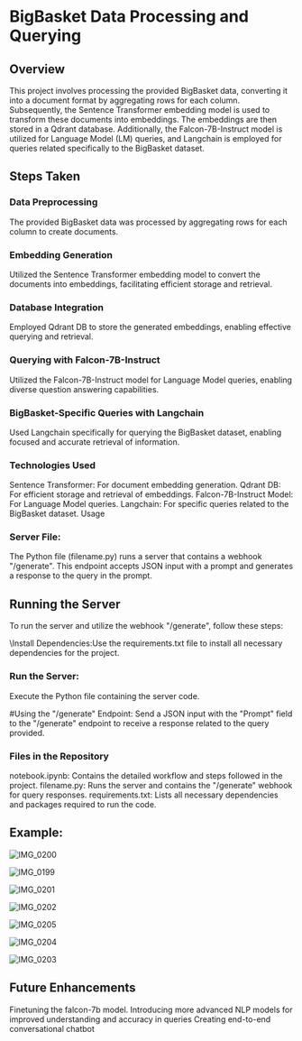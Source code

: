 # BigBasket Data Processing and Querying
## Overview
This project involves processing the provided BigBasket data, converting it into a document format by aggregating rows for each column. Subsequently, the Sentence Transformer embedding model is used to transform these documents into embeddings. The embeddings are then stored in a Qdrant database. Additionally, the Falcon-7B-Instruct model is utilized for Language Model (LM) queries, and Langchain is employed for queries related specifically to the BigBasket dataset.

## Steps Taken
### Data Preprocessing

The provided BigBasket data was processed by aggregating rows for each column to create documents.

### Embedding Generation

Utilized the Sentence Transformer embedding model to convert the documents into embeddings, facilitating efficient storage and retrieval.
### Database Integration

Employed Qdrant DB to store the generated embeddings, enabling effective querying and retrieval.
### Querying with Falcon-7B-Instruct

Utilized the Falcon-7B-Instruct model for Language Model queries, enabling diverse question answering capabilities.
### BigBasket-Specific Queries with Langchain

Used Langchain specifically for querying the BigBasket dataset, enabling focused and accurate retrieval of information.

### Technologies Used

Sentence Transformer: For document embedding generation.
Qdrant DB: For efficient storage and retrieval of embeddings.
Falcon-7B-Instruct Model: For Language Model queries.
Langchain: For specific queries related to the BigBasket dataset.
Usage

### Server File:

The Python file (filename.py) runs a server that contains a webhook "/generate". This endpoint accepts JSON input with a prompt and generates a response to the query in the prompt.

## Running the Server
To run the server and utilize the webhook "/generate", follow these steps:

\Install Dependencies:Use the requirements.txt file to install all necessary dependencies for the project.

### Run the Server:
Execute the Python file containing the server code.

#Using the "/generate" Endpoint:
Send a JSON input with the "Prompt" field to the "/generate" endpoint to receive a response related to the query provided.

### Files in the Repository
notebook.ipynb: Contains the detailed workflow and steps followed in the project.
filename.py: Runs the server and contains the "/generate" webhook for query responses.
requirements.txt: Lists all necessary dependencies and packages required to run the code.

## Example:
![IMG_0200](https://github.com/Ashishgirigoswami/bigbasket-query-using-falcon-7b/assets/43043428/db83e2dd-4c0b-4ba4-9099-059de7c5a16c)

![IMG_0199](https://github.com/Ashishgirigoswami/bigbasket-query-using-falcon-7b/assets/43043428/fb865ae3-bb36-4e7a-ac25-23cf62b720a7)

![IMG_0201](https://github.com/Ashishgirigoswami/bigbasket-query-using-falcon-7b/assets/43043428/b1953e9f-1f78-4d73-a82c-7500ac0d74d3)

![IMG_0202](https://github.com/Ashishgirigoswami/bigbasket-query-using-falcon-7b/assets/43043428/eb03cd15-591c-48dd-b94b-39554434aa70)

![IMG_0205](https://github.com/Ashishgirigoswami/bigbasket-query-using-falcon-7b/assets/43043428/bc74b348-23af-433f-9a39-97fcd027b63b)

![IMG_0204](https://github.com/Ashishgirigoswami/bigbasket-query-using-falcon-7b/assets/43043428/4d25f9c3-9c26-4c2a-87f7-0856d803dc9d)

![IMG_0203](https://github.com/Ashishgirigoswami/bigbasket-query-using-falcon-7b/assets/43043428/d7f9bc91-cb0c-4ce3-a19b-99a63943a6f6)

## Future Enhancements
Finetuning the falcon-7b model.
Introducing more advanced NLP models for improved understanding and accuracy in queries
Creating end-to-end conversational chatbot
